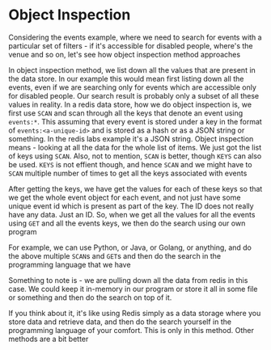 # Object Inspection

Considering the events example, where we need to search for events with a particular set of filters - if it's accessible for disabled people, where's the venue and so on, let's see how object inspection method approaches

In object inspection method, we list down all the values that are present in the data store. In our example this would mean first listing down all the events, even if we are searching only for events which are accessible only for disabled people. Our search result is probably only a subset of all these values in reality. In a redis data store, how we do object inspection is, we first use `SCAN` and scan through all the keys that denote an event using `events:*`. This assuming that every event is stored under a key in the format of `events:<a-unique-id>` and is stored as a hash or as a JSON string or something. In the redis labs example it's a JSON string. Object inspection means - looking at all the data for the whole list of items. We just got the list of keys using `SCAN`. Also, not to mention, `SCAN` is better, though `KEYS` can also be used. `KEYS` is not effient though, and hence `SCAN` and we might have to `SCAN` multiple number of times to get all the keys associated with events

After getting the keys, we have get the values for each of these keys so that we get the whole event object for each event, and not just have some unique event id which is present as part of the key. The ID does not really have any data. Just an ID. So, when we get all the values for all the events using `GET` and all the events keys, we then do the search using our own program

For example, we can use Python, or Java, or Golang, or anything, and do the above multiple `SCAN`s and `GET`s and then do the search in the programming language that we have

Something to note is - we are pulling down all the data from redis in this case. We could keep it in-memory in our program or store it all in some file or something and then do the search on top of it.

If you think about it, it's like using Redis simply as a data storage where you store data and retrieve data, and then do the search yourself in the programming language of your comfort. This is only in this method. Other methods are a bit better
